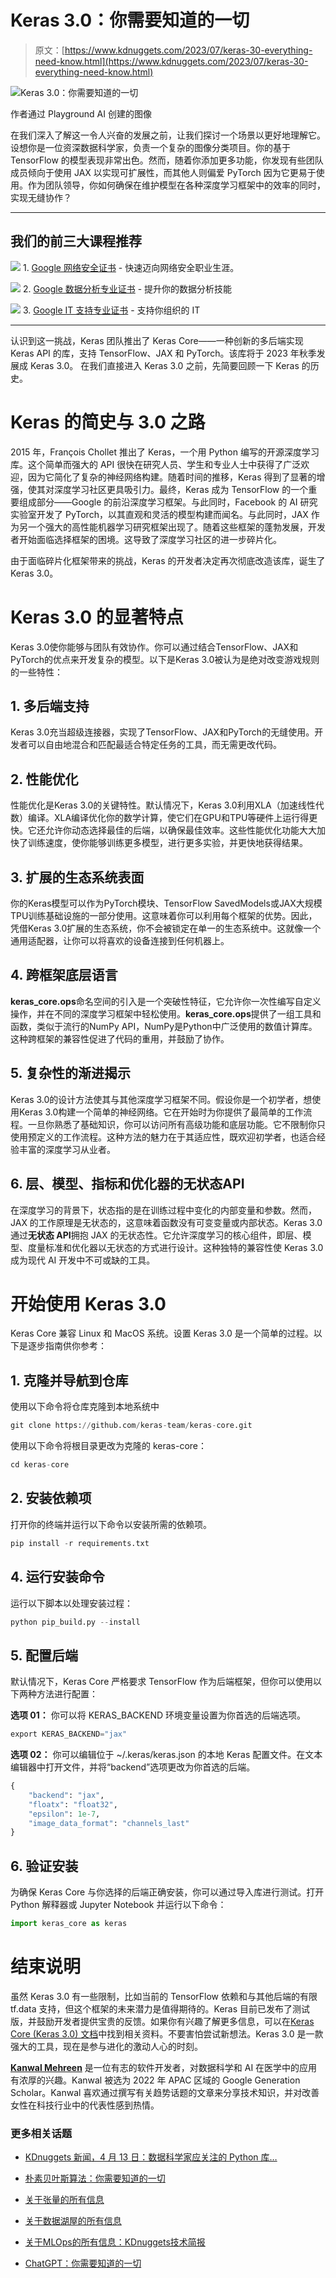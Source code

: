 # Keras 3.0：你需要知道的一切

> 原文：[https://www.kdnuggets.com/2023/07/keras-30-everything-need-know.html](https://www.kdnuggets.com/2023/07/keras-30-everything-need-know.html)

![Keras 3.0：你需要知道的一切](../Images/7b824424c35c725d8c30d2656e25f025.png)

作者通过 Playground AI 创建的图像

在我们深入了解这一令人兴奋的发展之前，让我们探讨一个场景以更好地理解它。设想你是一位资深数据科学家，负责一个复杂的图像分类项目。你的基于 TensorFlow 的模型表现非常出色。然而，随着你添加更多功能，你发现有些团队成员倾向于使用 JAX 以实现可扩展性，而其他人则偏爱 PyTorch 因为它更易于使用。作为团队领导，你如何确保在维护模型在各种深度学习框架中的效率的同时，实现无缝协作？

* * *

## 我们的前三大课程推荐

![](../Images/0244c01ba9267c002ef39d4907e0b8fb.png) 1\. [Google 网络安全证书](https://www.kdnuggets.com/google-cybersecurity) - 快速迈向网络安全职业生涯。

![](../Images/e225c49c3c91745821c8c0368bf04711.png) 2\. [Google 数据分析专业证书](https://www.kdnuggets.com/google-data-analytics) - 提升你的数据分析技能

![](../Images/0244c01ba9267c002ef39d4907e0b8fb.png) 3\. [Google IT 支持专业证书](https://www.kdnuggets.com/google-itsupport) - 支持你组织的 IT

* * *

认识到这一挑战，Keras 团队推出了 Keras Core——一种创新的多后端实现 Keras API 的库，支持 TensorFlow、JAX 和 PyTorch。该库将于 2023 年秋季发展成 Keras 3.0。 在我们直接进入 Keras 3.0 之前，先简要回顾一下 Keras 的历史。

# Keras 的简史与 3.0 之路

2015 年，François Chollet 推出了 Keras，一个用 Python 编写的开源深度学习库。这个简单而强大的 API 很快在研究人员、学生和专业人士中获得了广泛欢迎，因为它简化了复杂的神经网络构建。随着时间的推移，Keras 得到了显著的增强，使其对深度学习社区更具吸引力。最终，Keras 成为 TensorFlow 的一个重要组成部分——Google 的前沿深度学习框架。与此同时，Facebook 的 AI 研究实验室开发了 PyTorch，以其直观和灵活的模型构建而闻名。与此同时，JAX 作为另一个强大的高性能机器学习研究框架出现了。随着这些框架的蓬勃发展，开发者开始面临选择框架的困境。这导致了深度学习社区的进一步碎片化。

由于面临碎片化框架带来的挑战，Keras 的开发者决定再次彻底改造该库，诞生了 Keras 3.0。

# Keras 3.0 的显著特点

Keras 3.0使你能够与团队有效协作。你可以通过结合TensorFlow、JAX和PyTorch的优点来开发复杂的模型。以下是Keras 3.0被认为是绝对改变游戏规则的一些特性：

## 1\. 多后端支持

Keras 3.0充当超级连接器，实现了TensorFlow、JAX和PyTorch的无缝使用。开发者可以自由地混合和匹配最适合特定任务的工具，而无需更改代码。

## 2\. 性能优化

性能优化是Keras 3.0的关键特性。默认情况下，Keras 3.0利用XLA（加速线性代数）编译。XLA编译优化你的数学计算，使它们在GPU和TPU等硬件上运行得更快。它还允许你动态选择最佳的后端，以确保最佳效率。这些性能优化功能大大加快了训练速度，使你能够训练更多模型，进行更多实验，并更快地获得结果。

## 3\. 扩展的生态系统表面

你的Keras模型可以作为PyTorch模块、TensorFlow SavedModels或JAX大规模TPU训练基础设施的一部分使用。这意味着你可以利用每个框架的优势。因此，凭借Keras 3.0扩展的生态系统，你不会被锁定在单一的生态系统中。这就像一个通用适配器，让你可以将喜欢的设备连接到任何机器上。

## 4\. 跨框架底层语言

**keras_core.ops**命名空间的引入是一个突破性特征，它允许你一次性编写自定义操作，并在不同的深度学习框架中轻松使用。**keras_core.ops**提供了一组工具和函数，类似于流行的NumPy API，NumPy是Python中广泛使用的数值计算库。这种跨框架的兼容性促进了代码的重用，并鼓励了协作。

## 5\. 复杂性的渐进揭示

Keras 3.0的设计方法使其与其他深度学习框架不同。假设你是一个初学者，想使用Keras 3.0构建一个简单的神经网络。它在开始时为你提供了最简单的工作流程。一旦你熟悉了基础知识，你可以访问所有高级功能和底层功能。它不限制你只使用预定义的工作流程。这种方法的魅力在于其适应性，既欢迎初学者，也适合经验丰富的深度学习从业者。

## 6\. 层、模型、指标和优化器的无状态API

在深度学习的背景下，状态指的是在训练过程中变化的内部变量和参数。然而，JAX 的工作原理是无状态的，这意味着函数没有可变变量或内部状态。Keras 3.0 通过**无状态 API**拥抱 JAX 的无状态性。它允许深度学习的核心组件，即层、模型、度量标准和优化器以无状态的方式进行设计。这种独特的兼容性使 Keras 3.0 成为现代 AI 开发中不可或缺的工具。

# 开始使用 Keras 3.0

Keras Core 兼容 Linux 和 MacOS 系统。设置 Keras 3.0 是一个简单的过程。以下是逐步指南供你参考：

## 1\. 克隆并导航到仓库

使用以下命令将仓库克隆到本地系统中

```py
git clone https://github.com/keras-team/keras-core.git
```

使用以下命令将根目录更改为克隆的 keras-core：

```py
cd keras-core
```

## 2\. 安装依赖项

打开你的终端并运行以下命令以安装所需的依赖项。

```py
pip install -r requirements.txt
```

## 4\. 运行安装命令

运行以下脚本以处理安装过程：

```py
python pip_build.py --install
```

## 5\. 配置后端

默认情况下，Keras Core 严格要求 TensorFlow 作为后端框架，但你可以使用以下两种方法进行配置：

**选项 01：** 你可以将 KERAS_BACKEND 环境变量设置为你首选的后端选项。

```py
export KERAS_BACKEND="jax"
```

**选项 02：** 你可以编辑位于 ~/.keras/keras.json 的本地 Keras 配置文件。在文本编辑器中打开文件，并将“backend”选项更改为你首选的后端。

```py
{
    "backend": "jax",
    "floatx": "float32",
    "epsilon": 1e-7,
    "image_data_format": "channels_last"
}
```

## 6\. 验证安装

为确保 Keras Core 与你选择的后端正确安装，你可以通过导入库进行测试。打开 Python 解释器或 Jupyter Notebook 并运行以下命令：

```py
import keras_core as keras
```

# 结束说明

虽然 Keras 3.0 有一些限制，比如当前的 TensorFlow 依赖和与其他后端的有限 tf.data 支持，但这个框架的未来潜力是值得期待的。Keras 目前已发布了测试版，并鼓励开发者提供宝贵的反馈。如果你有兴趣了解更多信息，可以在[Keras Core (Keras 3.0) 文档](https://keras.io/api/)中找到相关资料。不要害怕尝试新想法。Keras 3.0 是一款强大的工具，现在是参与进化的激动人心的时刻。

**[Kanwal Mehreen](https://www.linkedin.com/in/kanwal-mehreen1)** 是一位有志的软件开发者，对数据科学和 AI 在医学中的应用有浓厚的兴趣。Kanwal 被选为 2022 年 APAC 区域的 Google Generation Scholar。Kanwal 喜欢通过撰写有关趋势话题的文章来分享技术知识，并对改善女性在科技行业中的代表性感到热情。

### 更多相关话题

+   [KDnuggets 新闻，4 月 13 日：数据科学家应关注的 Python 库…](https://www.kdnuggets.com/2022/n15.html)

+   [朴素贝叶斯算法：你需要知道的一切](https://www.kdnuggets.com/2020/06/naive-bayes-algorithm-everything.html)

+   [关于张量的所有信息](https://www.kdnuggets.com/2022/05/everything-need-know-tensors.html)

+   [关于数据湖屋的所有信息](https://www.kdnuggets.com/2022/09/everything-need-know-data-lakehouses.html)

+   [关于MLOps的所有信息：KDnuggets技术简报](https://www.kdnuggets.com/tech-brief-everything-you-need-to-know-about-mlops)

+   [ChatGPT：你需要知道的一切](https://www.kdnuggets.com/2023/01/chatgpt-everything-need-know.html)
